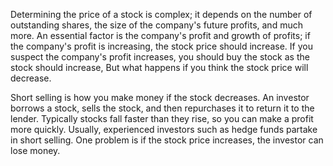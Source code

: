Determining the price of a stock is complex; it depends on the number of outstanding shares, the size of the company's future profits, and much more.  An essential factor is the company's profit and growth of profits; if the company's profit is increasing, the stock price should increase.  If you suspect the company's profit increases, you should buy the stock as the stock should increase, But what happens if you think the stock price will decrease. 

Short selling is how you make money if the stock decreases. An investor borrows a stock, sells the stock, and then repurchases it to return it to the lender.  Typically stocks fall faster than they rise, so you can make a profit more quickly. Usually, experienced investors such as hedge funds partake in short selling. One problem is if the stock price increases, the investor can lose money.
